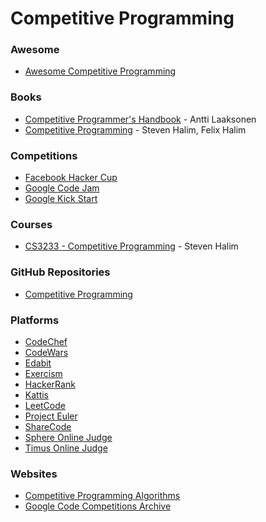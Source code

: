 # Competitive Programming

### Awesome

* [Awesome Competitive Programming](https://github.com/lnishan/awesome-competitive-programming)

### Books

* [Competitive Programmer's Handbook](https://cses.fi/book/book.pdf) - Antti Laaksonen
* [Competitive Programming](https://www.comp.nus.edu.sg/\~stevenha/myteaching/competitive\_programming/cp1.pdf) - Steven Halim, Felix Halim

### Competitions

* [Facebook Hacker Cup](https://www.facebook.com/codingcompetitions/hacker-cup/)
* [Google Code Jam](https://codingcompetitions.withgoogle.com/codejam)
* [Google Kick Start](https://codingcompetitions.withgoogle.com/kickstart)

### Courses

* [CS3233 - Competitive Programming](https://www.comp.nus.edu.sg/\~stevenha/cs3233.html) - Steven Halim

### GitHub Repositories

* [Competitive Programming](https://github.com/manishbisht/Competitive-Programming)

### Platforms

* [CodeChef](https://www.codechef.com/)
* [CodeWars](https://www.codewars.com/)
* [Edabit](https://edabit.com/)
* [Exercism](https://exercism.io/)
* [HackerRank](https://www.hackerrank.com)
* [Kattis](https://open.kattis.com/)
* [LeetCode](https://leetcode.com/)
* [Project Euler](https://projecteuler.net/)
* [ShareCode](https://sharecode.io/)
* [Sphere Online Judge](https://www.spoj.com/problems/classical/)
* [Timus Online Judge](https://acm.timus.ru/)

### Websites

* [Competitive Programming Algorithms](https://cp-algorithms.com/)
* [Google Code Competitions Archive](https://zibada.guru/gcj/)
